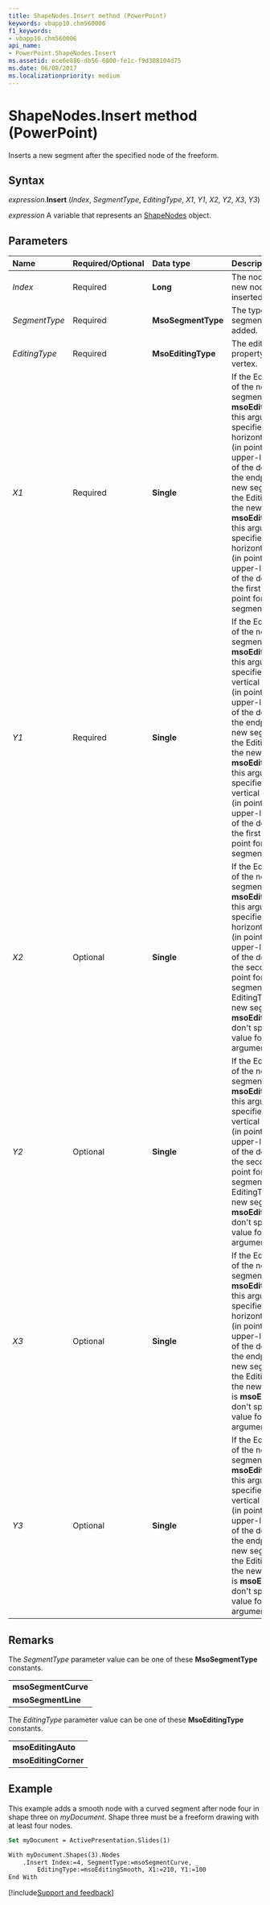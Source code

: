 ```yaml
---
title: ShapeNodes.Insert method (PowerPoint)
keywords: vbapp10.chm560006
f1_keywords:
- vbapp10.chm560006
api_name:
- PowerPoint.ShapeNodes.Insert
ms.assetid: ece6e886-db56-6800-fe1c-f9d308104d75
ms.date: 06/08/2017
ms.localizationpriority: medium
---
```



# ShapeNodes.Insert method (PowerPoint)

Inserts a new segment after the specified node of the freeform.


## Syntax

_expression_.**Insert** (_Index_, _SegmentType_, _EditingType_, _X1_, _Y1_, _X2_, _Y2_, _X3_, _Y3_)

_expression_ A variable that represents an [ShapeNodes](PowerPoint.ShapeNodes.md) object.


## Parameters



|Name|Required/Optional|Data type|Description|
|:-----|:-----|:-----|:-----|
| _Index_|Required|**Long**|The node that the new node is to be inserted after.|
| _SegmentType_|Required|**MsoSegmentType**|The type of segment to be added.|
| _EditingType_|Required|**MsoEditingType**|The editing property of the vertex.|
| _X1_|Required|**Single**|If the EditingType of the new segment is **msoEditingAuto**, this argument specifies the horizontal distance (in points) from the upper-left corner of the document to the endpoint of the new segment. If the EditingType of the new node is **msoEditingCorner**, this argument specifies the horizontal distance (in points) from the upper-left corner of the document to the first control point for the new segment.|
| _Y1_|Required|**Single**|If the EditingType of the new segment is **msoEditingAuto**, this argument specifies the vertical distance (in points) from the upper-left corner of the document to the endpoint of the new segment. If the EditingType of the new node is **msoEditingCorner**, this argument specifies the vertical distance (in points) from the upper-left corner of the document to the first control point for the new segment.|
| _X2_|Optional|**Single**|If the EditingType of the new segment is **msoEditingCorner**, this argument specifies the horizontal distance (in points) from the upper-left corner of the document to the second control point for the new segment. If the EditingType of the new segment is **msoEditingAuto**, don't specify a value for this argument.|
| _Y2_|Optional|**Single**|If the EditingType of the new segment is **msoEditingCorner**, this argument specifies the vertical distance (in points) from the upper-left corner of the document to the second control point for the new segment. If the EditingType of the new segment is **msoEditingAuto**, don't specify a value for this argument.|
| _X3_|Optional|**Single**|If the EditingType of the new segment is **msoEditingCorner**, this argument specifies the horizontal distance (in points) from the upper-left corner of the document to the endpoint of the new segment. If the EditingType of the new segment is **msoEditingAuto**, don't specify a value for this argument.|
| _Y3_|Optional|**Single**|If the EditingType of the new segment is **msoEditingCorner**, this argument specifies the vertical distance (in points) from the upper-left corner of the document to the endpoint of the new segment. If the EditingType of the new segment is **msoEditingAuto**, don't specify a value for this argument.|

## Remarks

The  _SegmentType_ parameter value can be one of these **MsoSegmentType** constants.


||
|:-----|
|**msoSegmentCurve**|
|**msoSegmentLine**|

The  _EditingType_ parameter value can be one of these **MsoEditingType** constants.


||
|:-----|
|**msoEditingAuto**|
|**msoEditingCorner**|

## Example

This example adds a smooth node with a curved segment after node four in shape three on _myDocument_. Shape three must be a freeform drawing with at least four nodes.


```vb
Set myDocument = ActivePresentation.Slides(1)

With myDocument.Shapes(3).Nodes
    .Insert Index:=4, SegmentType:=msoSegmentCurve, _
        EditingType:=msoEditingSmooth, X1:=210, Y1:=100
End With
```

[!include[Support and feedback](~/includes/feedback-boilerplate.md)]